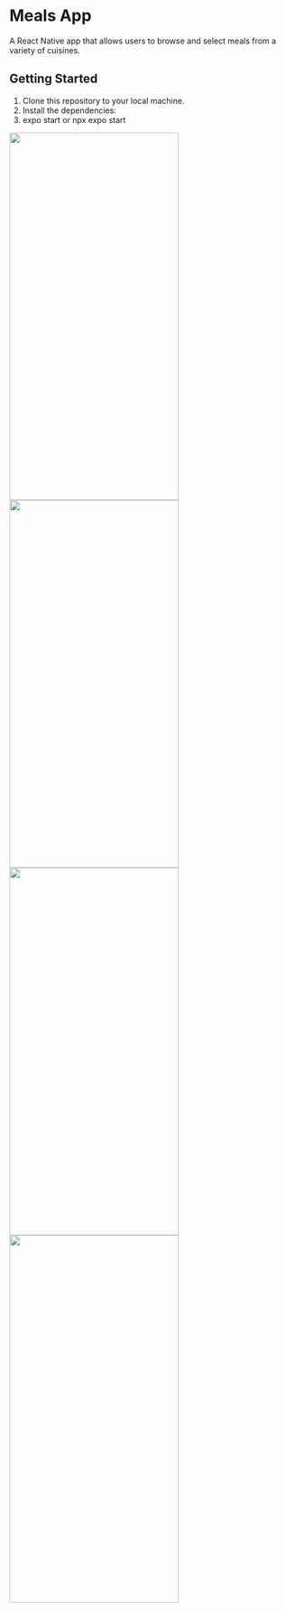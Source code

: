 # Meals App

A React Native app that allows users to browse and select meals from a variety of cuisines.

## Getting Started

1. Clone this repository to your local machine.
2. Install the dependencies:
3. expo start or npx expo start

<img src="https://github.com/Ehab97/Meals-App/assets/28493731/d3350737-6901-47c2-b024-983ccd4698a9" width="300" height="650">
<img src="https://github.com/Ehab97/Meals-App/assets/28493731/0d487967-cbf2-4388-a554-f6fea963d97b" width="300" height="650">
<img src="https://github.com/Ehab97/Meals-App/assets/28493731/d84b6fc9-9705-4240-ba10-2123a76e256d
" width="300" height="650">
<img src="https://github.com/Ehab97/Meals-App/assets/28493731/cd303f4f-96c9-4b91-bcc0-15a9ad0b1aa7
" width="300" height="650">
